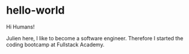 # hello-world

Hi Humans!

Julien here, I like to become a software engineer. Therefore I started the coding bootcamp at Fullstack Academy.
